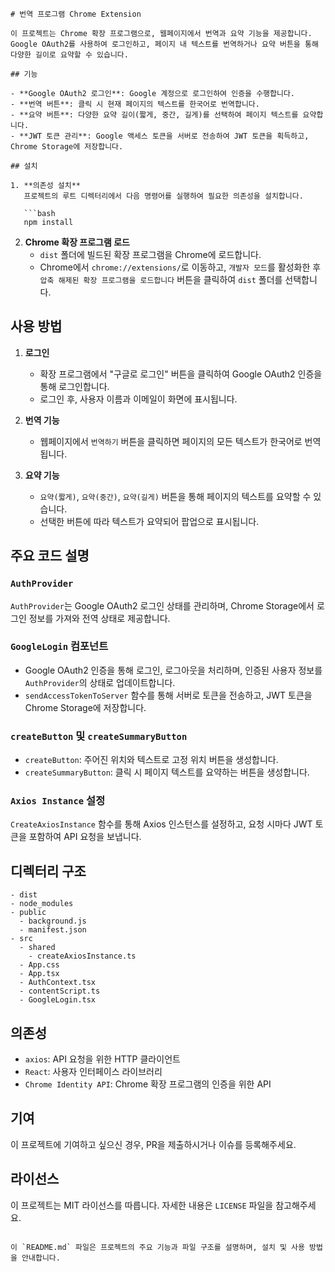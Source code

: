 ````
# 번역 프로그램 Chrome Extension

이 프로젝트는 Chrome 확장 프로그램으로, 웹페이지에서 번역과 요약 기능을 제공합니다. Google OAuth2를 사용하여 로그인하고, 페이지 내 텍스트를 번역하거나 요약 버튼을 통해 다양한 길이로 요약할 수 있습니다.

## 기능

- **Google OAuth2 로그인**: Google 계정으로 로그인하여 인증을 수행합니다.
- **번역 버튼**: 클릭 시 현재 페이지의 텍스트를 한국어로 번역합니다.
- **요약 버튼**: 다양한 요약 길이(짧게, 중간, 길게)를 선택하여 페이지 텍스트를 요약합니다.
- **JWT 토큰 관리**: Google 액세스 토큰을 서버로 전송하여 JWT 토큰을 획득하고, Chrome Storage에 저장합니다.

## 설치

1. **의존성 설치**
   프로젝트의 루트 디렉터리에서 다음 명령어를 실행하여 필요한 의존성을 설치합니다.

   ```bash
   npm install
````

2. **Chrome 확장 프로그램 로드**
   - `dist` 폴더에 빌드된 확장 프로그램을 Chrome에 로드합니다.
   - Chrome에서 `chrome://extensions/`로 이동하고, `개발자 모드`를 활성화한 후 `압축 해제된 확장 프로그램을 로드합니다` 버튼을 클릭하여 `dist` 폴더를 선택합니다.

## 사용 방법

1. **로그인**

   - 확장 프로그램에서 "구글로 로그인" 버튼을 클릭하여 Google OAuth2 인증을 통해 로그인합니다.
   - 로그인 후, 사용자 이름과 이메일이 화면에 표시됩니다.

2. **번역 기능**

   - 웹페이지에서 `번역하기` 버튼을 클릭하면 페이지의 모든 텍스트가 한국어로 번역됩니다.

3. **요약 기능**
   - `요약(짧게)`, `요약(중간)`, `요약(길게)` 버튼을 통해 페이지의 텍스트를 요약할 수 있습니다.
   - 선택한 버튼에 따라 텍스트가 요약되어 팝업으로 표시됩니다.

## 주요 코드 설명

### `AuthProvider`

`AuthProvider`는 Google OAuth2 로그인 상태를 관리하며, Chrome Storage에서 로그인 정보를 가져와 전역 상태로 제공합니다.

### `GoogleLogin` 컴포넌트

- Google OAuth2 인증을 통해 로그인, 로그아웃을 처리하며, 인증된 사용자 정보를 `AuthProvider`의 상태로 업데이트합니다.
- `sendAccessTokenToServer` 함수를 통해 서버로 토큰을 전송하고, JWT 토큰을 Chrome Storage에 저장합니다.

### `createButton` 및 `createSummaryButton`

- `createButton`: 주어진 위치와 텍스트로 고정 위치 버튼을 생성합니다.
- `createSummaryButton`: 클릭 시 페이지 텍스트를 요약하는 버튼을 생성합니다.

### `Axios Instance` 설정

`CreateAxiosInstance` 함수를 통해 Axios 인스턴스를 설정하고, 요청 시마다 JWT 토큰을 포함하여 API 요청을 보냅니다.

## 디렉터리 구조

```
- dist
- node_modules
- public
  - background.js
  - manifest.json
- src
  - shared
    - createAxiosInstance.ts
  - App.css
  - App.tsx
  - AuthContext.tsx
  - contentScript.ts
  - GoogleLogin.tsx
```

## 의존성

- `axios`: API 요청을 위한 HTTP 클라이언트
- `React`: 사용자 인터페이스 라이브러리
- `Chrome Identity API`: Chrome 확장 프로그램의 인증을 위한 API

## 기여

이 프로젝트에 기여하고 싶으신 경우, PR을 제출하시거나 이슈를 등록해주세요.

## 라이선스

이 프로젝트는 MIT 라이선스를 따릅니다. 자세한 내용은 `LICENSE` 파일을 참고해주세요.

```

이 `README.md` 파일은 프로젝트의 주요 기능과 파일 구조를 설명하며, 설치 및 사용 방법을 안내합니다.
```
